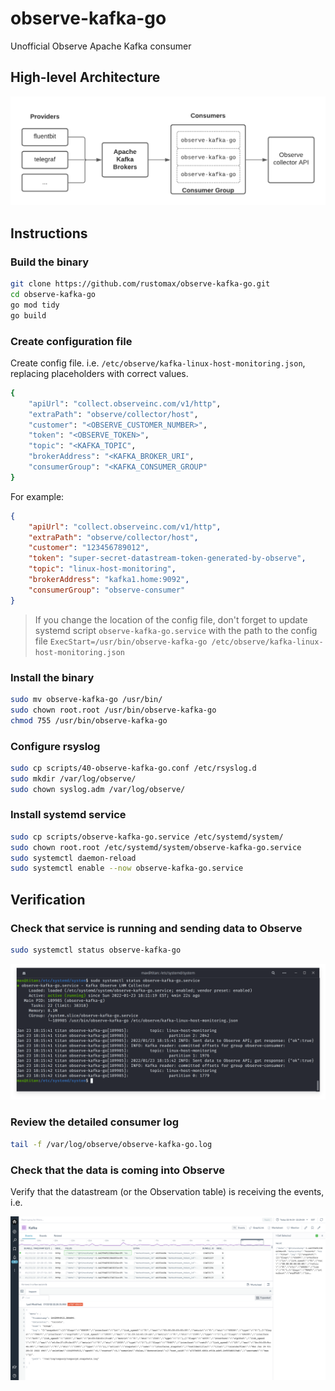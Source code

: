 # observe-kafka-go

Unofficial Observe Apache Kafka consumer

## High-level Architecture

![Architecture](./screenshots/architecture.png)

## Instructions

### Build the binary

```sh
git clone https://github.com/rustomax/observe-kafka-go.git
cd observe-kafka-go
go mod tidy
go build
```

### Create configuration file

Create config file. i.e. `/etc/observe/kafka-linux-host-monitoring.json`, replacing placeholders with correct values.

```sh
{
    "apiUrl": "collect.observeinc.com/v1/http",
    "extraPath": "observe/collector/host",
    "customer": "<OBSERVE_CUSTOMER_NUMBER>",
    "token": "<OBSERVE_TOKEN>",
    "topic": "<KAFKA_TOPIC",
    "brokerAddress": "<KAFKA_BROKER_URI",
    "consumerGroup": "<KAFKA_CONSUMER_GROUP"    
}
```

For example:

```json
{
    "apiUrl": "collect.observeinc.com/v1/http",
    "extraPath": "observe/collector/host",
    "customer": "123456789012",
    "token": "super-secret-datastream-token-generated-by-observe",
    "topic": "linux-host-monitoring",
    "brokerAddress": "kafka1.home:9092",
    "consumerGroup": "observe-consumer"
}
```

> If you change the location of the config file, don't forget to update systemd script `observe-kafka-go.service` with the path to the config file `ExecStart=/usr/bin/observe-kafka-go /etc/observe/kafka-linux-host-monitoring.json`

### Install the binary

```sh
sudo mv observe-kafka-go /usr/bin/
sudo chown root.root /usr/bin/observe-kafka-go
chmod 755 /usr/bin/observe-kafka-go
```

### Configure rsyslog
```sh
sudo cp scripts/40-observe-kafka-go.conf /etc/rsyslog.d
sudo mkdir /var/log/observe/
sudo chown syslog.adm /var/log/observe/
```

### Install systemd service

```sh
sudo cp scripts/observe-kafka-go.service /etc/systemd/system/
sudo chown root.root /etc/systemd/system/observe-kafka-go.service
sudo systemctl daemon-reload
sudo systemctl enable --now observe-kafka-go.service
```

## Verification

### Check that service is running and sending data to Observe

```sh
sudo systemctl status observe-kafka-go
```

![Consumer-Service](./screenshots/consumer-service.png)

### Review the detailed consumer log

```sh
tail -f /var/log/observe/observe-kafka-go.log
```

### Check that the data is coming into Observe

Verify that the datastream (or the Observation table) is receiving the events, i.e.

![Datastream](./screenshots/datastream.png)
